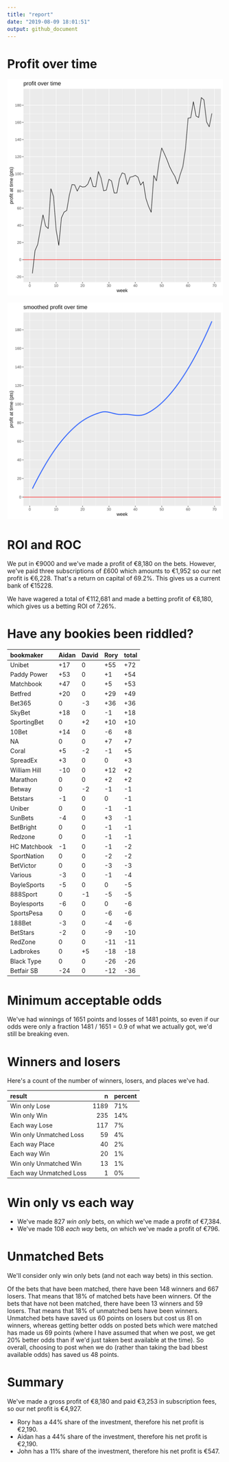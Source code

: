 ```yaml
---
title: "report"
date: "2019-08-09 18:01:51"
output: github_document
---
```




# Profit over time

![plot of chunk profit-over-time](figure/profit-over-time-1.png)

![plot of chunk profit-over-time-smooth](figure/profit-over-time-smooth-1.png)


# ROI and ROC



We put in €9000 and we've made a profit of €8,180 on the bets. However, we've paid three subscriptions of £600 which amounts to €1,952 so our net profit is €6,228. That's a return on capital of 69.2%. This gives us a current bank of €15228.

We have wagered a total of €112,681 and made a betting profit of €8,180, which gives us a betting ROI of 7.26%.


# Have any bookies been riddled?


|bookmaker    |Aidan |David |Rory |total |
|:------------|:-----|:-----|:----|:-----|
|Unibet       |+17   |0     |+55  |+72   |
|Paddy Power  |+53   |0     |+1   |+54   |
|Matchbook    |+47   |0     |+5   |+53   |
|Betfred      |+20   |0     |+29  |+49   |
|Bet365       |0     |-3    |+36  |+36   |
|SkyBet       |+18   |0     |-1   |+18   |
|SportingBet  |0     |+2    |+10  |+10   |
|10Bet        |+14   |0     |-6   |+8    |
|NA           |0     |0     |+7   |+7    |
|Coral        |+5    |-2    |-1   |+5    |
|SpreadEx     |+3    |0     |0    |+3    |
|William Hill |-10   |0     |+12  |+2    |
|Marathon     |0     |0     |+2   |+2    |
|Betway       |0     |-2    |-1   |-1    |
|Betstars     |-1    |0     |0    |-1    |
|Uniber       |0     |0     |-1   |-1    |
|SunBets      |-4    |0     |+3   |-1    |
|BetBright    |0     |0     |-1   |-1    |
|Redzone      |0     |0     |-1   |-1    |
|HC Matchbook |-1    |0     |-1   |-2    |
|SportNation  |0     |0     |-2   |-2    |
|BetVictor    |0     |0     |-3   |-3    |
|Various      |-3    |0     |-1   |-4    |
|BoyleSports  |-5    |0     |0    |-5    |
|888Sport     |0     |-1    |-5   |-5    |
|Boylesports  |-6    |0     |0    |-6    |
|SportsPesa   |0     |0     |-6   |-6    |
|188Bet       |-3    |0     |-4   |-6    |
|BetStars     |-2    |0     |-9   |-10   |
|RedZone      |0     |0     |-11  |-11   |
|Ladbrokes    |0     |+5    |-18  |-18   |
|Black Type   |0     |0     |-26  |-26   |
|Betfair SB   |-24   |0     |-12  |-36   |


# Minimum acceptable odds



We've had winnings of 1651 points and losses of 1481 points, so even if our odds were only a fraction 1481 / 1651 = 0.9 of what we actually got, we'd still be breaking even.


# Winners and losers

Here's a count of the number of winners, losers, and places we've had.


|result                  |    n|percent |
|:-----------------------|----:|:-------|
|Win only Lose           | 1189|71%     |
|Win only Win            |  235|14%     |
|Each way Lose           |  117|7%      |
|Win only Unmatched Loss |   59|4%      |
|Each way Place          |   40|2%      |
|Each way Win            |   20|1%      |
|Win only Unmatched Win  |   13|1%      |
|Each way Unmatched Loss |    1|0%      |


# Win only vs each way



* We've made 827 _win only_ bets, on which we've made a profit of €7,384. 
* We've made 108 _each way_ bets, on which we've made a profit of €796.


# Unmatched Bets



We'll consider only win only bets (and not each way bets) in this section.

Of the bets that have been matched, there have been 148 winners and 667 losers. That means that 18% of matched bets have been winners. Of the bets that have not been matched, there have been 13 winners and 59 losers. That means that 18% of unmatched bets have been winners. Unmatched bets have saved us 60 points on losers but cost us 81 on winners, whereas getting better odds on posted bets which were matched has made us 69 points (where I have assumed that when we post, we get 20% better odds than if we'd just taken best available at the time). So overall, choosing to post when we do (rather than taking the bad bbest available odds) has saved us 48 points.


# Summary



We've made a gross profit of €8,180 and paid €3,253 in subscription fees, so our net profit is €4,927.

* Rory has a 44% share of the investment, therefore his net profit is €2,190.
* Aidan has a 44% share of the investment, therefore his net profit is €2,190.
* John has a 11% share of the investment, therefore his net profit is €547.
